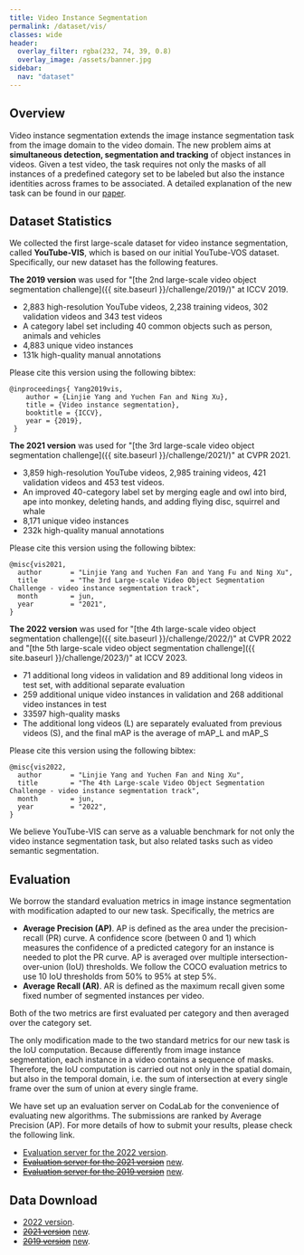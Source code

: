 ```yaml
---
title: Video Instance Segmentation
permalink: /dataset/vis/
classes: wide
header:
  overlay_filter: rgba(232, 74, 39, 0.8)
  overlay_image: /assets/banner.jpg
sidebar:
  nav: "dataset"
---
```


## Overview
Video instance segmentation  extends the image instance segmentation task from the image domain to the video domain. The new problem aims at **simultaneous detection, segmentation and tracking** of object instances in videos.  Given a test video,  the task requires not only the masks of all instances of a predefined category set to be labeled but also the instance identities across frames to be associated. A detailed explanation of the new task can be found in our [paper](https://arxiv.org/abs/1905.04804).

## Dataset Statistics
We collected the first large-scale dataset for video instance segmentation, called **YouTube-VIS**, which is based on our initial YouTube-VOS dataset. Specifically, our new dataset has the following features.

**The 2019 version** was used for "[the 2nd large-scale video object segmentation challenge]({{ site.baseurl }}/challenge/2019/)" at ICCV 2019.
* 2,883 high-resolution YouTube videos, 2,238 training videos, 302 validation videos and 343 test videos
* A category label set including 40 common objects such as person, animals and vehicles
* 4,883 unique video instances
* 131k high-quality manual annotations

Please cite this version using the following bibtex:
```
@inproceedings{ Yang2019vis,
    author = {Linjie Yang and Yuchen Fan and Ning Xu},
    title = {Video instance segmentation},
    booktitle = {ICCV},
    year = {2019},
 }
```
**The 2021 version** was used for "[the 3rd large-scale video object segmentation challenge]({{ site.baseurl }}/challenge/2021/)" at CVPR 2021.
* 3,859 high-resolution YouTube videos, 2,985 training videos, 421 validation videos and 453 test videos.
* An improved 40-category label set by merging eagle and owl into bird, ape into monkey, deleting hands, and adding flying disc, squirrel and whale
* 8,171 unique video instances
* 232k high-quality manual annotations

Please cite this version using the following bibtex:
```
@misc{vis2021,
  author       = "Linjie Yang and Yuchen Fan and Yang Fu and Ning Xu",
  title        = "The 3rd Large-scale Video Object Segmentation Challenge - video instance segmentation track",
  month        = jun,
  year         = "2021",
}
```
**The 2022 version** was used for "[the 4th large-scale video object segmentation challenge]({{ site.baseurl }}/challenge/2022/)" at CVPR 2022 and "[the 5th large-scale video object segmentation challenge]({{ site.baseurl }}/challenge/2023/)" at ICCV 2023.
* 71 additional long videos in validation and 89 additional long videos in test set, with additional separate evaluation
* 259 additional unique video instances in validation and 268 additional video instances in test
* 33597 high-quality masks
* The additional long videos (L) are separately evaluated from previous videos (S), and the final mAP is the average of mAP_L and mAP_S

Please cite this version using the following bibtex:

```
@misc{vis2022,
  author       = "Linjie Yang and Yuchen Fan and Ning Xu",
  title        = "The 4th Large-scale Video Object Segmentation Challenge - video instance segmentation track",
  month        = jun,
  year         = "2022",
}
```
We believe YouTube-VIS can serve as a valuable benchmark for not only the video instance segmentation task, but also related tasks such as video semantic segmentation.


## Evaluation
We borrow the standard evaluation metrics in image instance segmentation with modification adapted to our new task. Specifically, the metrics are 
* **Average Precision (AP)**. AP is defined as the area under the precision-recall (PR) curve.  A confidence score (between 0 and 1) which measures the confidence of a predicted category for an instance  is needed to plot the PR curve. AP is averaged over multiple intersection-over-union (IoU) thresholds. We follow the COCO evaluation metrics to use 10 IoU thresholds from 50% to 95% at step 5%. 
* **Average Recall (AR)**. AR is defined as the maximum recall given some fixed number of segmented instances per video. 

Both of the two metrics are first evaluated per category and then averaged over the category set.

The only modification made to the two standard metrics for our new task is the IoU computation. Because differently from image instance segmentation, each instance in a video contains a sequence of masks. Therefore, the IoU computation is carried out not only in the spatial domain, but also in the temporal domain, i.e. the sum of intersection at every single frame over the sum of union at every single frame.

We have set up an evaluation server on CodaLab for the convenience of evaluating new algorithms. The submissions are ranked by Average Precision (AP). For more details of how to submit your results, please check the following link.
* [Evaluation server for the 2022 version](https://codalab.lisn.upsaclay.fr/competitions/3410).
* ~~[Evaluation server for the 2021 version](https://competitions.codalab.org/competitions/28988)~~ [new](https://codalab.lisn.upsaclay.fr/competitions/7680).
* ~~[Evaluation server for the 2019 version](https://competitions.codalab.org/competitions/20128)~~ [new](https://codalab.lisn.upsaclay.fr/competitions/6064).


## Data Download
* [2022 version](https://codalab.lisn.upsaclay.fr/competitions/3410#participate-get_data).
* ~~[2021 version](https://competitions.codalab.org/competitions/28988#participate-get_data)~~ [new](https://codalab.lisn.upsaclay.fr/competitions/7680#participate-get_data).
* ~~[2019 version](https://competitions.codalab.org/competitions/20128#participate-get_data)~~ [new](https://codalab.lisn.upsaclay.fr/competitions/6064#participate-get_data).
